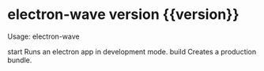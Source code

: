 electron-wave version {{version}}
=====================================

Usage: electron-wave <command>

start          Runs an electron app in development mode.
build          Creates a production bundle.
